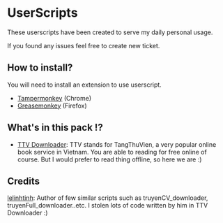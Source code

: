# UserScripts

These userscripts have been created to serve my daily personal usage.

If you found any issues feel free to create new ticket.

## How to install?

You will need to install an extension to use userscript.

* [Tampermonkey](https://chrome.google.com/webstore/detail/tampermonkey/dhdgffkkebhmkfjojejmpbldmpobfkfo?hl=en) (Chrome)
* [Greasemonkey](https://addons.mozilla.org/en-US/firefox/addon/greasemonkey/) (Firefox)

## What's in this pack !?

* [TTV Downloader](https://greasyfork.org/en/scripts/382839-tangthuvien-downloader): TTV stands for TangThuVien, a very popular online book service in Vietnam. You are able to reading for free online of course. But I would prefer to read thing offline, so here we are :)

## Credits

[lelinhtinh](https://github.com/lelinhtinh): Author of few similar scripts such as truyenCV_downloader, truyenFull_downloader..etc. I stolen lots of code written by him in TTV Downloader :)
